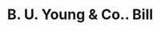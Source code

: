 ---
doi: 10.7916/D8SJ2XQ1
date_other: '1890'
date_other_textual: 1890-1899
form: printed ephemera
genre:
- Invoices
name:
- B. U. Young & Co.
object_in_context_url: https://biggert.cul.columbia.edu/items/view/ave_biggert_01382
subject_hierarchical_geographic:
- New Castle, Pennsylvania, United States
subject_name:
- B. U. Young & Co.
title: B. U. Young & Co.. Bill
sort_title: B. U. Young & Co.. Bill
call_number: ave_biggert_01382
coordinates:
- 40.99722222222222,-80.34444444444443
pid: ave_biggert_01382
identifiers: ave_biggert_01382
thumbnail: https://derivativo-3.library.columbia.edu/iiif/2/ldpd:344708/full/!256,256/0/native.jpg
permalink: "/biggert/ave_biggert_01382/"
layout: iiif-image-page
---